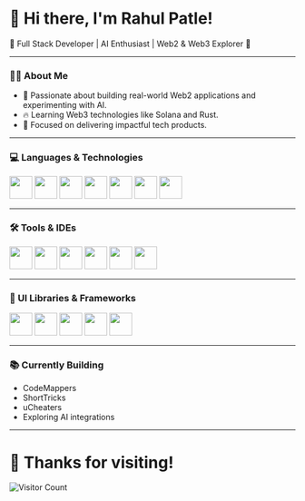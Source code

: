 # 👋 Hi there, I'm Rahul Patle!

🚀 Full Stack Developer | AI Enthusiast | Web2 & Web3 Explorer 🚀

---

### 🧑‍💻 About Me
- 🌟 Passionate about building real-world Web2 applications and experimenting with AI.
- 🔥 Learning Web3 technologies like Solana and Rust.
- 🎯 Focused on delivering impactful tech products.

---

### 💻 Languages & Technologies

<p align="left">
  <img src="https://cdn.jsdelivr.net/gh/devicons/devicon/icons/javascript/javascript-original.svg" width="40" height="40"/>
  <img src="https://cdn.jsdelivr.net/gh/devicons/devicon/icons/typescript/typescript-original.svg" width="40" height="40"/>
  <img src="https://cdn.jsdelivr.net/gh/devicons/devicon/icons/python/python-original.svg" width="40" height="40"/>
  <img src="https://cdn.jsdelivr.net/gh/devicons/devicon/icons/c/c-original.svg" width="40" height="40"/>
  <img src="https://cdn.jsdelivr.net/gh/devicons/devicon/icons/cplusplus/cplusplus-original.svg" width="40" height="40"/>
  <img src="https://cdn.jsdelivr.net/gh/devicons/devicon/icons/php/php-original.svg" width="40" height="40"/>
  <img src="https://sdtimes.com/wp-content/uploads/2017/06/Rust_programming_language_black_logo.svg_.png" width="40" height="40"/>
 
</p>

---

### 🛠️ Tools & IDEs

<p align="left">
  <img src="https://cdn.jsdelivr.net/gh/devicons/devicon/icons/vscode/vscode-original.svg" width="40" height="40"/>
  <img src="https://th.bing.com/th/id/OIP.HUMjfV8G1ZS2GGGATBPu5AHaFj?rs=1&pid=ImgDetMain" width="40" height="40"/>
  <img src="https://cdn.jsdelivr.net/gh/devicons/devicon/icons/docker/docker-original.svg" width="40" height="40"/>
  <img src="https://cdn.jsdelivr.net/gh/devicons/devicon/icons/github/github-original.svg" width="40" height="40"/>
  <img src="https://img.icons8.com/fluency/48/000000/postman-api.png" width="40" height="40"/>
  <img src="https://upload.wikimedia.org/wikipedia/commons/9/9e/Neovim-mark.svg" width="40" height="40"/>
</p>

---

### 🎨 UI Libraries & Frameworks

<p align="left">
  <img src="https://cdn.jsdelivr.net/gh/devicons/devicon/icons/react/react-original.svg" width="40" height="40"/>
  <img src="https://cdn.jsdelivr.net/gh/devicons/devicon/icons/nextjs/nextjs-original.svg" width="40" height="40"/>
  <img src="https://cdn.jsdelivr.net/gh/devicons/devicon/icons/bootstrap/bootstrap-original.svg" width="40" height="40"/>
  <img src="https://th.bing.com/th/id/OIP.GdUWbrVtbNezIRl6jg_ymAHaEh?w=267&h=180&c=7&r=0&o=5&dpr=1.1&pid=1.7' width="40" height="40"/>
  <img src="https://th.bing.com/th/id/OIP.MxMsJ8YAcHqU8CStzkU5_AHaD8?rs=1&pid=ImgDetMain" width="40" height="40"/>
  
</p>

---

### 📚 Currently Building
- CodeMappers
- ShortTricks
- uCheaters
- Exploring AI integrations

---

# 🙏 Thanks for visiting!

![Visitor Count](https://komarev.com/ghpvc/?username=rahulpatle-sol&color=blue)
